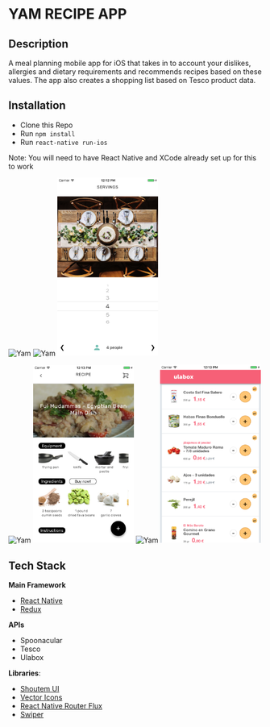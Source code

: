 # YAM RECIPE APP

## Description
A meal planning mobile app for iOS that takes in to account your dislikes, allergies and dietary requirements and recommends recipes based on these values.  The app also creates a shopping list based on Tesco product data.

## Installation

* Clone this Repo
* Run `npm install`
* Run `react-native run-ios`

Note: You will need to have React Native and XCode already set up for this to work

<img src="./app/images/yam-homepage-2.png" alt="Yam" width=200px/> <img src="./app/images/Allergies.png" alt="Yam" width=200px/> <img src="./app/images/Table.png" alt="Yam" width=200px/>

<img src="./app/images/RecipeList.png" alt="Yam" width=200px/> <img src="app/images/RecipeDetailPage.png" alt="Yam" width=200px/>
<img src="./app/images/ShoppingList.png" alt="Yam" width=200px/> <img src="./app/images/checkout.png" alt="Yam" width=200px/>

## Tech Stack

**Main Framework**
* [React Native](https://github.com/facebook/react-native)
* [Redux](https://github.com/reactjs/redux)

**APIs**
* Spoonacular
* Tesco
* Ulabox

**Libraries**:
* [Shoutem UI](https://github.com/shoutem/ui)
* [Vector Icons](https://github.com/oblador/react-native-vector-icons)
* [React Native Router Flux](https://github.com/oblador/react-native-vector-icons)
* [Swiper](https://github.com/leecade/react-native-swiper)
